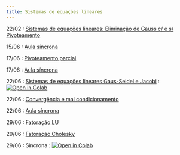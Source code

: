 ```yaml
---
title: Sistemas de equações lineares
---
```


22/02
: [Sistemas de equações lineares: Eliminação de Gauss c/ e s/ Pivoteamento](https://youtu.be/FKPrlNHqwT0)

15/06
: [Aula síncrona](/material/09_eliminacao_gaussiana.html)

17/06
: [Pivoteamento parcial](https://youtu.be/6-iBXVomqb8)

17/06
: [Aula síncrona](/material/10_pivoteamento.html)

22/06
: [Sistemas de equações lineares Gaus-Seidel e Jacobi](https://youtu.be/3rMYV9gI2UA)
  : <a href="https://githubtocolab.com/cn-ufpe/cn-ufpe.github.io/blob/master/material/10_pivoteamento.ipynb" target="_parent"><img src="https://colab.research.google.com/assets/colab-badge.svg" alt="Open in Colab"/></a>

22/06
: [Convergência e mal condicionamento](https://youtu.be/87pkkBm2exw)

22/06
: [Aula síncrona](/material/11_metodos_iterativos.html)

29/06
: [Fatoração LU](https://youtu.be/MG4Ek9niGTA)

29/06
: [Fatoração Cholesky](https://youtu.be/bXoGSTBlT5M)

29/06
: Síncrona
  : <a href="https://githubtocolab.com/cn-ufpe/cn-ufpe.github.io/blob/master/material/12_fatoracao.ipynb" target="_parent"><img src="https://colab.research.google.com/assets/colab-badge.svg" alt="Open in Colab"/></a>
